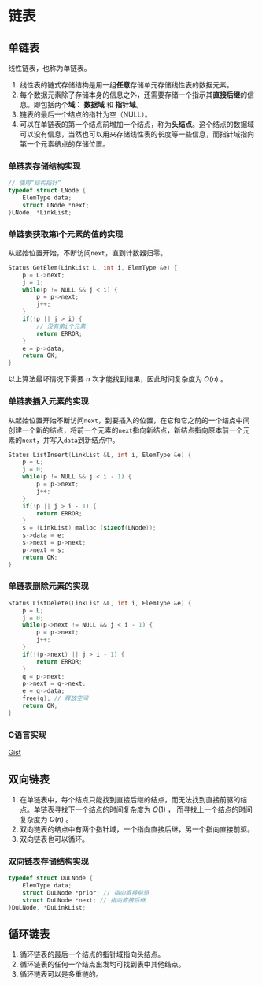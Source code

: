 # 链表

## 单链表
线性链表，也称为单链表。

1. 线性表的链式存储结构是用一组**任意**存储单元存储线性表的数据元素。
2. 每个数据元素除了存储本身的信息之外，还需要存储一个指示其**直接后继**的信息。即包括两个**域**： **数据域** 和 **指针域**。
3. 链表的最后一个结点的指针为空（NULL）。
4. 可以在单链表的第一个结点前增加一个结点，称为**头结点**。这个结点的数据域可以没有信息，当然也可以用来存储线性表的长度等一些信息，而指针域指向第一个元素结点的存储位置。



### 单链表存储结构实现
```c
// 使用“结构指针”
typedef struct LNode {
    ElemType data;
    struct LNode *next;
}LNode, *LinkList;
```

### 单链表获取第i个元素的值的实现
从起始位置开始，不断访问`next`，直到计数器归零。
```c
Status GetElem(LinkList L, int i, ElemType &e) {
    p = L->next;
    j = 1;
    while(p != NULL && j < i) {
        p = p->next;
        j++;
    }
    if(!p || j > i) {
        // 没有第i个元素
        return ERROR;
    }
    e = p->data;
    return OK;
}
```
以上算法最坏情况下需要 $n$ 次才能找到结果，因此时间复杂度为 $O(n)$ 。

  
  

### 单链表插入元素的实现
从起始位置开始不断访问`next`，到要插入的位置，在它和它之前的一个结点中间创建一个新的结点，将前一个元素的`next`指向新结点，新结点指向原本前一个元素的`next`，并写入`data`到新结点中。
```c
Status ListInsert(LinkList &L, int i, ElemType &e) {
    p = L;
    j = 0;
    while(p != NULL && j < i - 1) {
        p = p->next;
        j++;
    }
    if(!p || j > i - 1) {
        return ERROR;
    }
    s = (LinkList) malloc (sizeof(LNode));
    s->data = e;
    s->next = p->next;
    p->next = s;
    return OK;
}
```

### 单链表删除元素的实现
```c
Status ListDelete(LinkList &L, int i, ElemType &e) {
    p = L;
    j = 0;
    while(p->next != NULL && j < i - 1) {
        p = p->next;
        j++;
    }
    if(!(p->next) || j > i - 1) {
        return ERROR;
    }
    q = p->next;
    p->next = q->next;
    e = q->data;
    free(q); // 释放空间
    return OK;
}
```

### C语言实现
[Gist](https://gist.github.com/yunwu528491/f0b96819d99553c481741fe53887072c)

## 双向链表
1. 在单链表中，每个结点只能找到直接后继的结点，而无法找到直接前驱的结点。单链表寻找下一个结点的时间复杂度为 $O(1)$ ， 而寻找上一个结点的时间复杂度为 $O(n)$ 。
2. 双向链表的结点中有两个指针域，一个指向直接后继，另一个指向直接前驱。
3. 双向链表也可以循环。


### 双向链表存储结构实现
```c
typedef struct DuLNode {
    ElemType data;
    struct DuLNode *prior; // 指向直接前驱
    struct DuLNode *next; // 指向直接后继
}DuLNode, *DuLinkList;
```


## 循环链表
1. 循环链表的最后一个结点的指针域指向头结点。
2. 循环链表的任何一个结点出发均可找到表中其他结点。
3. 循环链表可以是多重链的。

